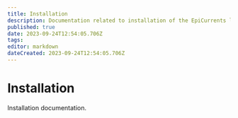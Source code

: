 ```yaml
---
title: Installation
description: Documentation related to installation of the EpiCurrents library and its modules.
published: true
date: 2023-09-24T12:54:05.706Z
tags: 
editor: markdown
dateCreated: 2023-09-24T12:54:05.706Z
---
```


# Installation
Installation documentation.